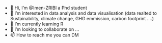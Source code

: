 - 👋 Hi, I’m @Imen-ZRIBI a Phd student
- 👀 I’m interested in data analysis and data visualisation (data realted to Sustainability, climate change,  GHG emmission, carbon footprint ....)
- 🌱 I’m currently learning R
- 💞️ I’m looking to collaborate on ...
- 📫 How to reach me you can DM 

<!---
Imen-ZRIBI/Imen-ZRIBI is a ✨ special ✨ repository because its `README.md` (this file) appears on your GitHub profile.
You can click the Preview link to take a look at your changes.
--->
